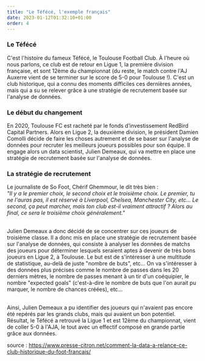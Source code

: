 ```yaml
---
title: "Le Téfécé, l'exemple français"
date: 2023-01-12T01:32:10+01:00
order: 4
---
```


### Le Téfécé

C'est l'histoire du fameux Téfécé, le Toulouse Football Club. À l'heure où nous parlons, ce club est de retour en Ligue 1, la première division française, et sont 12ème du championnat (du reste, le match contre l'AJ Auxerre vient de se terminer sur le score de 5-0 pour Toulouse !). C'est un club historique, qui a connu des moments difficiles ces dernières années, mais qui a su se relever grâce à une stratégie de recrutement basée sur l'analyse de données.

### Le début du changement

En 2020, Toulouse FC est racheté par le fonds d’investissement RedBird Capital Partners. Alors en Ligue 2, la deuxième division, le président Damien Comolli décide de faire les choses autrement et de se baser sur l'analyse de données pour recruter les meilleurs joueurs possibles pour son équipe. Il engage alors un data scientist, Julien Demeaux, qui va mettre en place une stratégie de recrutement basée sur l'analyse de données. 

### La stratégie de recrutement

Le journaliste de So Foot, Chérif Ghemmour, le dit très bien :<br><i>
"Il y a le premier choix, le second choix et le troisième choix. Le premier, tu ne l'auras pas, il est réservé à Liverpool, Chelsea, Manchester City, etc... Le second, ça peut marcher, mais ton club est-il vraiment attractif ? Alors au final, ce sera le troisième choix généralement."</i><br><br>

Julien Demeaux a donc décidé de se concentrer sur ces joueurs de troisième classe. Il a donc mis en place une stratégie de recrutement basée sur l'analyse de données, qui consiste à analyser les données de matchs des joueurs pour déterminer lesquels seraient aptes à devenir de très bons joueurs en Ligue 2, à Toulouse. Le but est de s'intéresser à une multitude de statistique, au-delà de juste "nombre de buts", etc… On va s'intéresser à des données plus précises comme le nombre de passes dans les 20 derniers mètres, le nombre de passes menant à un tir d'un coéquipier, le nombre "expected goals" (c'est-à-dire le nombre de buts que l'on aurait pu marquer, le nombre de chances créées), etc…<br><br>

Ainsi, Julien Demeaux a pu identifier des joueurs qui n'avaient pas encore été repérés par les grands clubs, mais qui avaient un bon potentiel. Résultat, le Téfécé a retrouvé la Ligue 1 et est 12ème du championnat, vient de coller 5-0 à l'AJA, le tout avec un effectif composé en grande partie grâce aux données.


source : https://www.presse-citron.net/comment-la-data-a-relance-ce-club-historique-du-foot-francais/